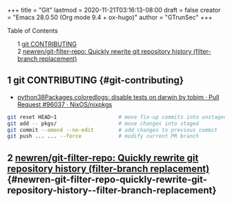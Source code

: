 +++
title = "Git"
lastmod = 2020-11-21T03:16:13-08:00
draft = false
creator = "Emacs 28.0.50 (Org mode 9.4 + ox-hugo)"
author = "GTrunSec"
+++

<style>
  .ox-hugo-toc ul {
    list-style: none;
  }
</style>
<div class="ox-hugo-toc toc">
<div></div>

<div class="heading">Table of Contents</div>

- <span class="section-num">1</span> [git CONTRIBUTING](#git-contributing)
- <span class="section-num">2</span> [newren/git-filter-repo: Quickly rewrite git repository history (filter-branch replacement)](#newren-git-filter-repo-quickly-rewrite-git-repository-history--filter-branch-replacement)

</div>
<!--endtoc-->



## <span class="section-num">1</span> git CONTRIBUTING {#git-contributing}

-   [python38Packages.coloredlogs: disable tests on darwin by tobim · Pull Request #96037 · NixOS/nixpkgs](https://github.com/NixOS/nixpkgs/pull/96037)

<!--listend-->

```sh
git reset HEAD~1                    # move fix-up commits into unstaged
git add -- pkgs/                    # move changes into staged
git commit --amend --no-edit        # add changes to previous commit
git push ... ... --force            # modify current PR branch
```


## <span class="section-num">2</span> [newren/git-filter-repo: Quickly rewrite git repository history (filter-branch replacement)](https://github.com/newren/git-filter-repo) {#newren-git-filter-repo-quickly-rewrite-git-repository-history--filter-branch-replacement}
